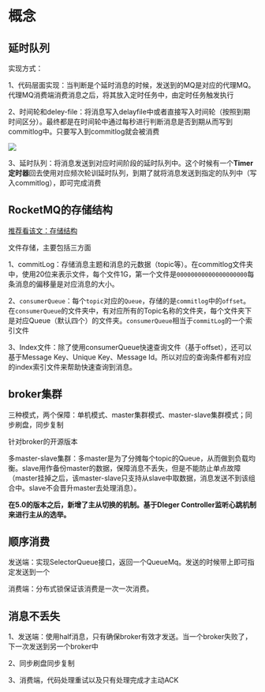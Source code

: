 # 概念

## 延时队列

实现方式：

1、代码层面实现：当判断是个延时消息的时候，发送到的MQ是对应的代理MQ。代理MQ消费端消费消息之后，将其放入定时任务中，由定时任务触发执行

2、时间轮和deley-file：将消息写入delayfile中或者直接写入时间轮（按照到期时间区分）。最终都是在时间轮中通过每秒进行判断消息是否到期从而写到commitlog中。只要写入到commitlog就会被消费

![](https://coderymy-image.oss-cn-beijing.aliyuncs.com/picgo/20230221094046.png)

3、延时队列：将消息发送到对应时间阶段的延时队列中。这个时候有一个**Timer定时器**回去使用对应频次轮训延时队列，到期了就将消息发送到指定的队列中（写入commitlog），即可完成消费



## RocketMQ的存储结构

[推荐看该文：存储结构](https://mp.weixin.qq.com/s?__biz=MzU0OTE4MzYzMw==&mid=2247508558&idx=5&sn=f798822d3b03d74f670e505e9b699df2&chksm=fbb12bb0ccc6a2a6a613f0f0169f3bb9b8e884758ddbc4d0fad2a15731c97d4bbca58ece5f01&scene=27)

文件存储，主要包括三方面

1、commitLog：存储消息主题和消息的元数据（topic等）。在commitlog文件夹中，使用20位来表示文件，每个文件1G，第一个文件是`00000000000000000000`每条消息的偏移量是对应消息的大小。

2、`consumerQueue`：每个`topic`对应的`Queue`，存储的是`commitlog`中的`offset`。在`consumerQueue`的文件夹中，有对应所有的Topic名称的文件夹，每个文件夹下是对应Queue（默认四个）的文件夹。`consumerQueue`相当于`commitLog`的一个索引文件

3、Index文件：除了使用consumerQueue快速查询文件（基于offset），还可以基于Message Key、Unique Key、Message Id。所以对应的查询条件都有对应的index索引文件来帮助快速查询到消息。



## broker集群

三种模式，两个保障：单机模式、master集群模式、master-slave集群模式；同步刷盘，同步复制

针对broker的开源版本

多master-slave集群：多master是为了分摊每个topic的Queue，从而做到负载均衡。slave用作备份master的数据，保障消息不丢失，但是不能防止单点故障（master挂掉之后，该master-slave只支持从slave中取数据，消息发送不到该组合中。slave不会晋升master去处理消息）。

**在5.0的版本之后，新增了主从切换的机制。基于Dleger Controller监听心跳机制来进行主从的选举。**



## 顺序消费

发送端：实现SelectorQueue接口，返回一个QueueMq。发送的时候带上即可指定发送到一个

消费端：分布式锁保证该消费是一次一次消费。



## 消息不丢失

1、发送端：使用half消息，只有确保broker有效才发送。当一个broker失败了，下一次发送到另一个broker中

2、同步刷盘同步复制

3、消费端，代码处理重试以及只有处理完成才主动ACK

